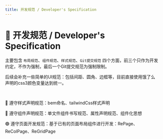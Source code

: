 ```yaml
---
title: 开发规范 / Developer's Specification
---
```


# 🎨 开发规范 / Developer's Specification

主要包含 `布局规范`、`组件规范`、`样式规范`、`Git提交规范` 四个方面，前三个只作为开发约定，不作为强制，最后一个Git提交规范为强制限制。

后续会补充一些简单的UI规范：包括间距、圆角、边框等，目前直接使用饿了么声明的css3颜色变量达到统一。

<br/>

🔴 遵守样式声明规范：bem命名、tailwindCss样式声明

🔵 遵守组件声明规范：单文件组件书写规范、属性声明规范、组件化思想

🟢 遵守页面开发规范：基于已有的页面布局组件进行开发：RePage、ReColPage、ReGridPage
